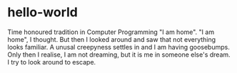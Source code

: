 # hello-world
Time honoured tradition in Computer Programming
"I am home". "I am home", I thought. But then I looked around and saw that not everything looks familiar. A unusal creepyness settles in and I am having goosebumps. Only then I realise, I am not dreaming, but it is me in someone else's dream. I try to look around to escape. 
